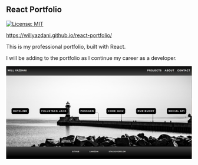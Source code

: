 ## React Portfolio
[![License: MIT](https://img.shields.io/badge/License-MIT-yellow.svg)](https://opensource.org/licenses/MIT)

https://willyazdani.github.io/react-portfolio/

This is my professional portfolio, built with React.

I will be adding to the portfolio as I continue my career as a developer.

![site-screenshot](./src/components/assets/folio.jpg)